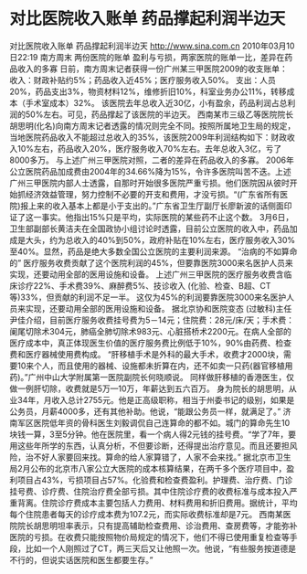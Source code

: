 # 对比医院收入账单 药品撑起利润半边天

对比医院收入账单 药品撑起利润半边天
http://www.sina.com.cn  2010年03月10日22:19  南方周末
两份医院的账单
盈利与亏损，两家医院的账单一比，差异在药品收入的多寡
日前，南方周末记者获得一份广州某三甲医院2009的收支账单：
收入：财政补贴约5%；药品收入近45%；医疗服务收入50%。
支出：人员20%，药品支出3%，物资材料12%，维修折旧10%，科室业务办公11%，转移成本（手术室成本）32%。
该医院去年总收入近30亿，小有盈余，药品利润占总利润的50%左右。可见，药品撑起了该医院的半边天。
西南某市三级乙等医院院长胡思明(化名)向南方周末记者透露的情况则完全不同。按照所属地卫生局的规定，当地医院药品收入不能超过总收入的35%，该医院2009年利润结构如下：财政收入10%左右，药品收入20%，医疗服务收入70%左右。去年总收入3亿，亏了8000多万。
与上述广州三甲医院对照，二者的差异在药品收入的多寡。
2006年公立医院药品加成费由2004年的34.66%降为15%，令许多医院叫苦不迭。上述广州三甲医院内部人士透露，自那时开始很多医院严重亏损。他们医院因从彼时开始抓经济效益管理，努力控制不必要的开支和费用，才没亏损。“(广东省所有医院)报上来的收入基本上都是小于支出的。”广东省卫生厅副厅长廖新波的话侧面印证了这一事实。他指出15%只是平均，实际医院的某些药不止这个数。
3月6日，卫生部副部长黄洁夫在全国政协小组讨论时透露，目前公立医院的收入中，药品加成是大头，约为总收入的40%到50%，政府补贴在10%左右，医疗服务收入30%至40%。显然，药品是绝大多数全国公立医院的主要利润来源。
“治病的不如算命的”
医疗服务收费贡献了这个医院利润的45%，但要靠医院3000来名医护人员来实现，还要动用全部的医用设施和设备。
上述广州三甲医院的医疗服务收费含临床诊疗22%、手术费39%、麻醉费5%、技诊收入 (化验、检查、B超、CT等)33%，但贡献的利润不足一半。
这仅为45%的利润要靠医院3000来名医护人员来实现，还要动用全部的医用设施和设备。
据北京协和医院变态 (过敏科)主任尹佳介绍，目前医疗服务收费挂号费为5－14元；住院费：28元/床/天；手术费：阑尾切除术304元，肺癌全肺切除术983元、心脏搭桥术2200元。在病人全部的医疗成本中，真正体现医生价值的医疗服务费比例低于10%，90%由药费、检查费和医疗器械使用费构成。
“肝移植手术是外科的最大手术，收费才2000块，需要10来个人，而且使用的器械、设施都未折算在内，还不如卖一只药(器官移植用药)。”广州中山大学附属第一医院副院长何晓顺说。
同样做肝移植的香港医生，仅做一例肝切除，收费就是5万—10万，年薪达到五六百万。
身为院长的胡思明，从业34年，月收入总计2755元。他是正高级职称，相当于州委书记的级别，如果是公务员，月薪4000多，还有其他补助。他说，“能跟公务员一样，就满足了。”
济南军区医院低年资的骨科医生刘毅调侃自己连算命的都不如。城门的算命先生10块钱一算，3至5分钟。他在医院里，看一个病人得2元钱的挂号费。“学了7年，要用这些年所学的东西，认真分析，不但要诊断，还得提出治疗意见。而且还要担风险，治不好人家要回来找。算命的给人家算错了，人家不会来找。”
据北京市卫生局2月公布的北京市八家公立大医院的成本核算结果，在两千多个医疗项目中，盈利项目占43%，亏损项目占57%。化验费和检查费盈利。护理费、治疗费、门诊挂号费、诊疗费、住院治疗费全部亏损。其中住院诊疗费的收费标准与成本投入严重背离。住院诊疗费成本主要包括人力费用、材料费用和折旧费用。据统计，平均每个住院患者每天的诊疗成本费为107.2元，而实际收费标准却是7元。
西南某医院院长胡思明坦率表示，只有提高辅助检查费用、诊治费用、查房费等，才能弥补医院的亏损。在收费只能按照物价局规定的情况下，他们不得已使用重复检查等手段，比如一个人刚照过了CT，两三天后又让他照一次。他说，“有些服务按道德是不行的，但说实话医院和医生都要生存。”

